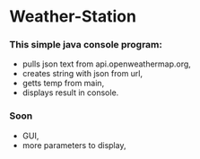 # Weather-Station

### This simple java console program:

* pulls json text from api.openweathermap.org,
* creates string with json from url,
* getts temp from main,
* displays result in console.

### Soon
* GUI,
* more parameters to display,

